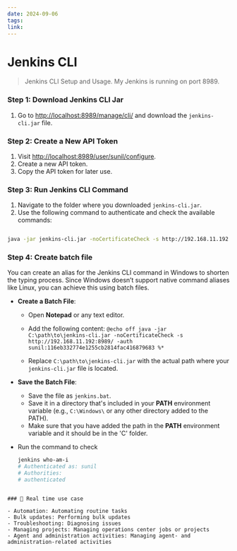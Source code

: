 ```yaml
---
date: 2024-09-06
tags: 
link:
---
```


# Jenkins CLI

> Jenkins CLI Setup and Usage. My Jenkins is running on port 8989.

### Step 1: Download Jenkins CLI Jar

1. Go to [http://localhost:8989/manage/cli/](http://localhost:8989/manage/cli/) and download the `jenkins-cli.jar` file.
   
### Step 2: Create a New API Token

1. Visit [http://localhost:8989/user/sunil/configure](http://localhost:8989/user/sunil/configure).
2. Create a new API token.
3. Copy the API token for later use.

### Step 3: Run Jenkins CLI Command

1. Navigate to the folder where you downloaded `jenkins-cli.jar`.
2. Use the following command to authenticate and check the available commands:

```bash

java -jar jenkins-cli.jar -noCertificateCheck -s http://192.168.11.192:8989/ -auth sunil:116eb332774e1255cb2814fac416879683
```
### Step 4: Create batch file

You can create an alias for the Jenkins CLI command in Windows to shorten the typing process. Since Windows doesn’t support native command aliases like Linux, you can achieve this using batch files.
- **Create a Batch File**:
    
    - Open **Notepad** or any text editor.
        
    - Add the following content:
        `@echo off java -jar C:\path\to\jenkins-cli.jar -noCertificateCheck -s http://192.168.11.192:8989/ -auth sunil:116eb332774e1255cb2814fac416879683 %*`
        
    - Replace `C:\path\to\jenkins-cli.jar` with the actual path where your `jenkins-cli.jar` file is located.
        
- **Save the Batch File**:
    
    - Save the file as `jenkins.bat`.
    - Save it in a directory that's included in your **PATH** environment variable (e.g., `C:\Windows\` or any other directory added to the PATH).
    - Make sure that you have added the path in the **PATH** environment variable and it should be in the 'C' folder.
    
- Run the command to check
	```bash
	jenkins who-am-i
	# Authenticated as: sunil
	# Authorities:
	# authenticated
```

### 📃 Real time use case

- Automation: Automating routine tasks  
- Bulk updates: Performing bulk updates  
- Troubleshooting: Diagnosing issues  
- Managing projects: Managing operations center jobs or projects  
- Agent and administration activities: Managing agent- and administration-related activities